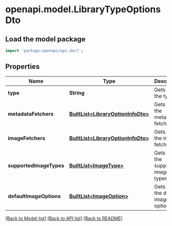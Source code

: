 # openapi.model.LibraryTypeOptionsDto

## Load the model package
```dart
import 'package:openapi/api.dart';
```

## Properties
Name | Type | Description | Notes
------------ | ------------- | ------------- | -------------
**type** | **String** | Gets or sets the type. | [optional] 
**metadataFetchers** | [**BuiltList&lt;LibraryOptionInfoDto&gt;**](LibraryOptionInfoDto.md) | Gets or sets the metadata fetchers. | [optional] 
**imageFetchers** | [**BuiltList&lt;LibraryOptionInfoDto&gt;**](LibraryOptionInfoDto.md) | Gets or sets the image fetchers. | [optional] 
**supportedImageTypes** | [**BuiltList&lt;ImageType&gt;**](ImageType.md) | Gets or sets the supported image types. | [optional] 
**defaultImageOptions** | [**BuiltList&lt;ImageOption&gt;**](ImageOption.md) | Gets or sets the default image options. | [optional] 

[[Back to Model list]](../README.md#documentation-for-models) [[Back to API list]](../README.md#documentation-for-api-endpoints) [[Back to README]](../README.md)


